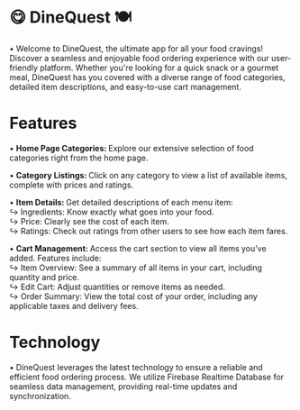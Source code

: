 # 😋 DineQuest 🍽
• Welcome to DineQuest, the ultimate app for all your food cravings! Discover a seamless and enjoyable food ordering experience with our user-friendly platform. Whether you're looking for a quick snack or a gourmet meal, DineQuest has you covered with a diverse range of food categories, detailed item descriptions, and easy-to-use cart management.

# <b> Features </b>

• <b> Home Page Categories: </b> Explore our extensive selection of food categories right from the home page.

• <b> Category Listings: </b> Click on any category to view a list of available items, complete with prices and ratings.

• <b> Item Details: </b> Get detailed descriptions of each menu item: <br>
↪ Ingredients: Know exactly what goes into your food. <br>
↪ Price: Clearly see the cost of each item. <br>
↪ Ratings: Check out ratings from other users to see how each item fares.

• <b> Cart Management: </b> Access the cart section to view all items you’ve added. Features include: <br>
↪ Item Overview: See a summary of all items in your cart, including quantity and price. <br>
↪ Edit Cart: Adjust quantities or remove items as needed. <br>
↪ Order Summary: View the total cost of your order, including any applicable taxes and delivery fees.

# <b> Technology </b>

• DineQuest leverages the latest technology to ensure a reliable and efficient food ordering process. We utilize Firebase Realtime Database for seamless data management, providing real-time updates and synchronization.
